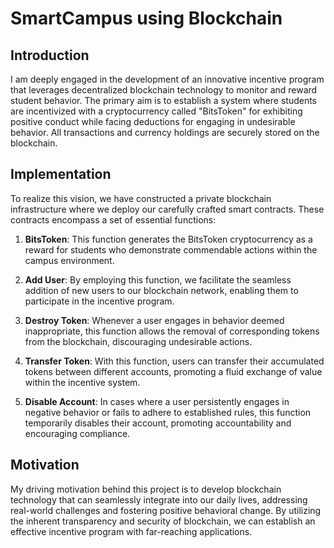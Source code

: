 # SmartCampus using Blockchain

## Introduction

I am deeply engaged in the development of an innovative incentive program that leverages decentralized blockchain technology to monitor and reward student behavior. The primary aim is to establish a system where students are incentivized with a cryptocurrency called "BitsToken" for exhibiting positive conduct while facing deductions for engaging in undesirable behavior. All transactions and currency holdings are securely stored on the blockchain.

## Implementation

To realize this vision, we have constructed a private blockchain infrastructure where we deploy our carefully crafted smart contracts. These contracts encompass a set of essential functions:

1. **BitsToken**: This function generates the BitsToken cryptocurrency as a reward for students who demonstrate commendable actions within the campus environment.

2. **Add User**: By employing this function, we facilitate the seamless addition of new users to our blockchain network, enabling them to participate in the incentive program.

3. **Destroy Token**: Whenever a user engages in behavior deemed inappropriate, this function allows the removal of corresponding tokens from the blockchain, discouraging undesirable actions.

4. **Transfer Token**: With this function, users can transfer their accumulated tokens between different accounts, promoting a fluid exchange of value within the incentive system.

5. **Disable Account**: In cases where a user persistently engages in negative behavior or fails to adhere to established rules, this function temporarily disables their account, promoting accountability and encouraging compliance.

## Motivation

My driving motivation behind this project is to develop blockchain technology that can seamlessly integrate into our daily lives, addressing real-world challenges and fostering positive behavioral change. By utilizing the inherent transparency and security of blockchain, we can establish an effective incentive program with far-reaching applications.
